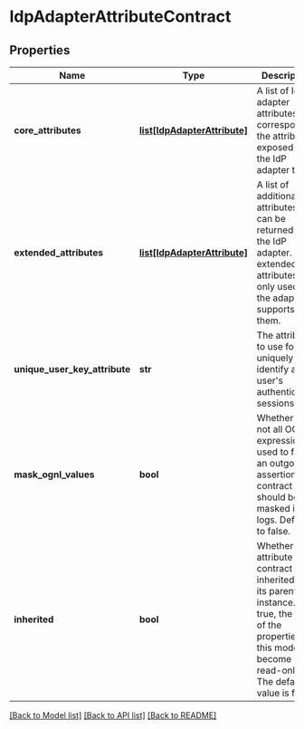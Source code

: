 # IdpAdapterAttributeContract

## Properties
Name | Type | Description | Notes
------------ | ------------- | ------------- | -------------
**core_attributes** | [**list[IdpAdapterAttribute]**](IdpAdapterAttribute.md) | A list of IdP adapter attributes that correspond to the attributes exposed by the IdP adapter type. | 
**extended_attributes** | [**list[IdpAdapterAttribute]**](IdpAdapterAttribute.md) | A list of additional attributes that can be returned by the IdP adapter. The extended attributes are only used if the adapter supports them. | [optional] 
**unique_user_key_attribute** | **str** | The attribute to use for uniquely identify a user&#39;s authentication sessions. | [optional] 
**mask_ognl_values** | **bool** | Whether or not all OGNL expressions used to fulfill an outgoing assertion contract should be masked in the logs. Defaults to false. | [optional] 
**inherited** | **bool** | Whether this attribute contract is inherited from its parent instance. If true, the rest of the properties in this model become read-only. The default value is false. | [optional] 

[[Back to Model list]](../README.md#documentation-for-models) [[Back to API list]](../README.md#documentation-for-api-endpoints) [[Back to README]](../README.md)


